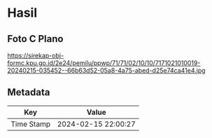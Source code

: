# Hasil

## Foto C Plano

https://sirekap-obj-formc.kpu.go.id/2e24/pemilu/ppwp/71/71/02/10/10/7171021010019-20240215-035452--66b63d52-05a8-4a75-abed-d25e74ca41e4.jpg


## Metadata

| Key        | Value               |
| ---------- | ------------------- |
| Time Stamp | 2024-02-15 22:00:27 |



